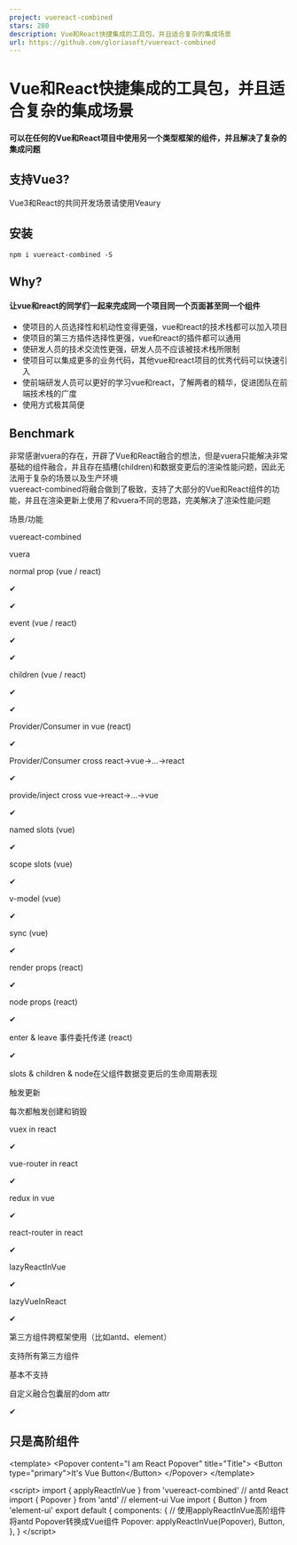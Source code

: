 ```yaml
---
project: vuereact-combined
stars: 280
description: Vue和React快捷集成的工具包，并且适合复杂的集成场景
url: https://github.com/gloriasoft/vuereact-combined
---
```


Vue和React快捷集成的工具包，并且适合复杂的集成场景
=============================

#### 可以在任何的Vue和React项目中使用另一个类型框架的组件，并且解决了复杂的集成问题

支持Vue3?
-------

Vue3和React的共同开发场景请使用Veaury

安装
--

```
npm i vuereact-combined -S
```

Why?
----

#### 让vue和react的同学们一起来完成同一个项目同一个页面甚至同一个组件

-   使项目的人员选择性和机动性变得更强，vue和react的技术栈都可以加入项目
-   使项目的第三方插件选择性更强，vue和react的插件都可以通用
-   使研发人员的技术交流性更强，研发人员不应该被技术栈所限制
-   使项目可以集成更多的业务代码，其他vue和react项目的优秀代码可以快速引入
-   使前端研发人员可以更好的学习vue和react，了解两者的精华，促进团队在前端技术栈的广度
-   使用方式极其简便

Benchmark
---------

非常感谢vuera的存在，开辟了Vue和React融合的想法，但是vuera只能解决非常基础的组件融合，并且存在插槽(children)和数据变更后的渲染性能问题，因此无法用于复杂的场景以及生产环境  
vuereact-combined将融合做到了极致，支持了大部分的Vue和React组件的功能，并且在渲染更新上使用了和vuera不同的思路，完美解决了渲染性能问题

场景/功能

vuereact-combined

vuera

normal prop (vue / react)

✔

✔

event (vue / react)

✔

✔

children (vue / react)

✔

✔

Provider/Consumer in vue (react)

✔

Provider/Consumer cross react->vue->...->react

✔

provide/inject cross vue->react->...->vue

✔

named slots (vue)

✔

scope slots (vue)

✔

v-model (vue)

✔

sync (vue)

✔

render props (react)

✔

node props (react)

✔

enter & leave 事件委托传递 (react)

✔

slots & children & node在父组件数据变更后的生命周期表现

触发更新

每次都触发创建和销毁

vuex in react

✔

vue-router in react

✔

redux in vue

✔

react-router in react

✔

lazyReactInVue

✔

lazyVueInReact

✔

第三方组件跨框架使用（比如antd、element）

支持所有第三方组件

基本不支持

自定义融合包囊层的dom attr

✔

只是高阶组件
------

<!--Vue File\-->
<template\>
  <Popover content\="I am React Popover" title\="Title"\>
    <Button type\="primary"\>It's Vue Button</Button\>
  </Popover\>
</template\>

<script\>
import { applyReactInVue } from 'vuereact-combined'
// antd React
import { Popover } from 'antd'
// element-ui Vue
import { Button } from 'element-ui'
export default {
  components: {
    // 使用applyReactInVue高阶组件将antd Popover转换成Vue组件
    Popover: applyReactInVue(Popover),
    Button,
  },
}
</script\>

<style scoped>
</style\>

// React JSX File
import React, { useState } from 'react'
// element-ui DatePicker Vue
import { DatePicker } from 'element-ui'
import { applyVueInReact } from 'vuereact-combined'

// 使用applyVueInReact高阶组件讲element-ui DatePicker转换成React组件
const ElDatePicker \= applyVueInReact(DatePicker)
export default function() {
  const \[timeValue, setTimeValue\] \= useState(Date.now())
  return <ElDatePicker
    {/\* Vue组件的v-model在React中的用法 \*/}
    $model\={{
        value: timeValue,
        setter: (val) \=> { setTimeValue(val) },
    }}
    type\="date"
    placeholder\="选择日期"/>
}

使用场景
----

最基本的，项目中至少应该存在`vue@^2.6`、`react@^16.3`、`react-dom@^16.3`

### Vue项目中使用第三方的React组件

第三方的react组件已经是通过`babel`进行过处理，不包含React的`jsx`  
此情况下，可以直接在项目中使用applyReactInVue对第三方的React组件进行处理

### React项目中使用第三方的Vue组件

第三方的Vue组件已经是通过`vue-loader`和`babel`进行过处理，不包含`.vue`文件以及Vue的`jsx`  
此情况下，可以直接在项目中使用applyVueInReact对第三方的Vue组件进行处理

### 复杂情况(项目中同时安装和配置react和vue的相关环境)

此情况可以在一个项目中同时开发编写React和Vue的组件代码，由于需要同时具备两种技术栈所依赖的环境，因此需要对项目的构建（一般是`webpack`的配置）和`babel.config.js`进行一些配置上的修改  
可以参考以下案例

-   如果是通过vue-cli3创建的项目  
    请参考 https://github.com/devilwjp/vuereact-for-vuecli3-demo
-   如果通过react-create-app创建的项目（react版本需要>=16.3）  
    请参考 https://github.com/devilwjp/vuereact-for-cra-demo

属性传递
----

在React中正常的使用React的方式向Vue组件传递属性和children

// React JSX File
import React, { useState } from 'react'
// element-ui Vue
import { Button, ButtonGroup } from 'element-ui'
import { applyVueInReact } from 'vuereact-combined'

const ElButton \= applyVueInReact(Button)
const ElButtonGroup \= applyVueInReact(ButtonGroup)

export default function() {
    
  const \[type, setType\] \= useState('primary')
  const \[disabled, setDisabled\] \= useState(false)
  const \[content, setContent\] \= useState('提交')
    
  return <ElButtonGroup\>
    <ElButton type\="danger" disabled\>提交</ElButton\>
    <ElButton type\={type} disabled\={disabled}\>提交</ElButton\>
    <ElButton type\="danger"\>{content}</ElButton\>
  </ElButtonGroup\>
}

在Vue中正常的使用Vue的方式向React组件传递属性和插槽

<!--Vue File\-->
<template\>
  <Popover :content\="content" :title\="title"\>
    {{popoverChildren}}
  </Popover\>
</template\>

<script\>
import { applyReactInVue } from 'vuereact-combined'
// antd React
import { Popover } from 'antd'
export default {
  data() {
    return {
      content: 'I am React Popover',
      title: 'Title',
      popoverChildren: \`hover me!\`,
    }
  },
  components: {
    // 使用applyReactInVue高阶组件将antd Popover转换成Vue组件
    Popover: applyReactInVue(Popover)
  },
}
</script\>

<style scoped>
</style\>

在React中使用Vue组件的v-model和sync修饰符
------------------------------

// React JSX File
import React, { useState } from 'react'
// element-ui DatePicker Vue
import { DatePicker } from 'element-ui'
// 一个开放sync修饰符属性的Vue组件
import VueComponent from './VueComponent.vue'
import { applyVueInReact } from 'vuereact-combined'

const ElDatePicker \= applyVueInReact(DatePicker)
const VueComponentInReact \= applyVueInReact(VueComponent)

export default function() {
  const \[timeValue, setTimeValue\] \= useState(Date.now())
  const \[timeValue1, setTimeValue1\] \= useState(Date.now())
  // Vue组件的v-model在React中的用法
  const $model \= {
    value: timeValue,
    setter: (val) \=> { setTimeValue(val) },
  }
  // Vue组件的sync在React中的用法
  const $sync \= {
    props1: {
      value: timeValue1,
      setter: (val) \=> { setTimeValue1(val) },
    }
  }
  return <div\>
    <ElDatePicker $model\={$model} type\="date" placeholder\="选择日期"/>
    <VueComponentInReact $sync\={$sync} />
  </div\>
}

使用`$model`属性传递一个对象  
`$model`  
**Type:** `{value: state, setter: (val: nextState) => void}`  
其中`value`就是要传入给v-model的状态值，`setter`就是子组件向父组件发出修改状态值的触发函数，这个函数应该是个纯函数，不应该包含其他逻辑，确保函数内容仅仅只用于修改状态值  
`$sync`  
**Type:** `{[propName: {value: state, setter: (val: nextState) => void}]}`

在React中使用Vue组件的作用域插槽和具名插槽
-------------------------

// React JSX File
import React, { useState } from 'react'
// 一个开放具名插槽和作用域插槽的vue组件
import VueComponent from './VueComponent.vue'
import { applyVueInReact } from 'vuereact-combined'

const VueComponentInReact \= applyVueInReact(VueComponent)
export default function() {
  // 具名插槽
  const $slots \= {
      slotA: <div\>具名插槽A</div\>,
      slotB: <div\>具名插槽B</div\>
  }
  // 作用域插槽
  const $scopedSlots \= {
      slotC: (context) \=> <div\>我是作用域插槽C：{context.value}</div\>
  }
  return <div\>
    <VueComponentInReact $slots\={$slots} $scopedSlots\={$scopedSlots}\>
      <h1\>我是普通的插槽</h1\>
    </VueComponentInReact\>
  </div\>
}

`$slots` 具名插槽属性  
**Type:** {\[slotName: string\]: ReactNode}  
`$scopedSlots` 作用域插槽属性  
**Type:** {\[slotName: string\]: (context: RenderPropsContext) => ReactElement | ReactComponent}

在Vue组件中向React组件传递ReactNode类型的属性和renderProps类型的属性
------------------------------------------------

<!--Vue File\-->
<template\>
  <ReactComponentInVue\>
    我是普通children
    <!--  等同于向react组件传入 slotA={<span>我是ReactNode类型的slotA属性</span>}  \-->
    <template v-slot:slotA\>
      <span\>我是ReactNode类型的slotA属性</span\>
    </template\>
    <!--  等同于向react组件传入 slotB={<span>我是ReactNode类型的slotA属性</span>}  \-->
    <template v-slot:slotB\>
      <span\>我是ReactNode类型的slotB属性</span\>
    </template\>
    <!--  等同于向react组件传入 slotC={(context) => <span>我是renderProps类型：{{context.value}}</span>}  \-->
    <template v-slot:slotC\="context"\>
      <span\>我是renderProps类型：{{context.value}}</span\>
    </template\>
  </ReactComponentInVue\>
</template\>

<script\>
import { applyReactInVue } from 'vuereact-combined'
// 一个开放ReactNode类型属性和renderProps类型属性的React组件
import ReactComponent from './ReactComponent'
export default {
  components: {
    ReactComponentInVue: applyReactInVue(ReactComponent)
  }
}
</script\>

applyReactInVue会将ReactNode类型的属性转会为Vue的具名插槽，将renderProps类型的属性转换为作用域插槽，具名插槽和作用域插槽的插槽名就是属性名

在Vue组件中调用React组件的Context/Provider
---------------------------------

<!--Vue File\-->
<template\>
  <MyProvider :value\="content"\>
    <Button\>Vue按钮</Button\>
    <!--  React组件中可以正常的使用Consumer消费Context  \-->
    <ReactComponentInVue/>
  </MyProvider\>
</template\>

<script\>
import { applyReactInVue } from 'vuereact-combined'
// React Context
import MyContext from "./MyContext"
import {Button} from 'element-ui'
import ReactComponent from './ReactComponent'
export default {
  data() {
    return {
      content: 'hahahahaha!'
    }
  },
  components: {
    Button,
    ReactComponentInVue: applyReactInVue(ReactComponent),
    // 把Provider当作React组件直接转换
    MyProvider: applyReactInVue(MyContext.Provider),
  }
}
</script\>

VueContainer，在React组件中使用Vue的动态组件
--------------------------------

VueContainer是一个高阶组件，通过component属性直接渲染Vue组件

// React JSX File
import React, { useState, useEffect } from 'react'
import VueComponent1 from './VueComponent1.vue'
import VueComponent2 from './VueComponent2.vue'
import { VueContainer } from 'vuereact-combined'

const ElButton \= applyVueInReact(Button)
const ElButtonGroup \= applyVueInReact(ButtonGroup)

export default function() {
  const \[vueComponent, setVueComponent\] \= useState(VueComponent1)
  useEffect(() \=> {
    // 3秒之后换成VueComponent2组件
    setTimeout(() \=> {
      setVueComponent(VueComponent2)
    }, 3000)
  }, \[\])
  const prop1 \= '属性1'
  const prop2 \= '属性2'
  return <div\>
      <VueContainer component\={vueComponent} prop1\={prop1} prop2\={prop2}/>
      {/\* component属性为string类型时，表示使用vue的全局组件，以下的例子表示在react组件中使用vue-router的<router-view/> \*/}
      <VueContainer component\="RouterView"/>
  </div\>
}

在React组件中使用Vue组件的事件
-------------------

注意：这里没有使用onEvent的属性传递方法，因为无法排除vue组件有属性与此种用法重名的可能

// React JSX File
import React, { useState } from 'react'
// 一个开放了某些事件的Vue组件
import VueComponent from './VueComponent.vue'
import { applyVueInReact } from 'vuereact-combined'

const VueComponentInReact \= applyVueInReact(VueComponent)

export default function() {
    const click \= () \=> {
        console.log('click')
    }
    const mouseEnter \= () \=> {
        console.log('mouseEnter')
    }
    const customEvent \= () \=> {
        console.log('mouseEnter')
    }
    // 通过on属性传递将事件所对应的函数传递给vue组件
    // 以下的代码等于同于vue中v-on="{click, mouseEnter, customEvent}"
    return <VueComponentInReact on\={{click, mouseEnter, customEvent}}/>
}

applyRedux
----------

作用：使得所有的Vue组件可以使用redux的状态管理 对工具包开启redux状态管理，这个场景一般存在于以React为主的项目中，为了使Vue组件也可以共享到redux，需要在项目的入口文件引入applyRedux方法（整个项目应该只引一次），将redux的store以及redux的context作为参数传入（或者至少在redux的Provider高阶组件引入的地方使用applyRedux方法）

// 第二个参数是redux的context，之所以需要传第二个参数，是因为有如下场景
// Provider -> ReactCom1 -> VueCom1 -> ReactCom2
// Provider无法直接透过Vue组件传递给之后的React组件，所以applyRedux提供了第二个参数，作用就是可以使通过Vue组件之后的React组件继续可以获取到redux的context
import { ReactReduxContext } from 'react-redux'
import store from '../reactComponents/reduxStore'
applyRedux({ store, ReactReduxContext })

#### store.js

// 原生的redux store的创建方式
import { createStore } from 'redux'
import someCombineReducer from './reducer' // 建议通过react-redux的combineReducer输出
let store \= createStore(someCombineReducer)
export default store

React组件连接redux的方式这里就不再做介绍了，应该使用react-redux的connect方法  
这里介绍Vue组件如何使用redux，工具包尽可能的实现了vue组件使用vuex的方式去使用redux，通过vm.$redux可以在组件实例里获取到redux状态管理

<template\>
  <div\>
    redux状态testState1: {{$redux.state.testState1}}
  </div\>
</template\>

<script\>
export default {
  name: 'demo3',
  mounted () {
    // 打印redux的testState2状态值
    console.log(this.$redux.state.testState2)
    // 五秒后将testState1修改成8888
    // 需要在reducer里存在一个action的type为test1可以修改testState1
    // 这里需要按照标准的redux的action标准（必须有type）触发dispatch
    setTimeout(() \=> {
      this.$redux.dispatch({
        type: 'test1',
        value: 8888
      })
    }, 5000)
  }
}
</script\>

applyVuex
---------

作用：使得所有的Redux组件可以使用Vuex的状态管理  
对工具包开启vuex状态管理，这个场景一般存在于以Vue为主的项目中，为了使React组件也可以共享到vuex，需要在项目的入口文件引入applyVuex方法（整个项目应该只引一次），将vuex的store作为参数传入

import store from '../store' // vuex的store文件
applyVuex(store)

connectVuex
-----------

类似react-redux的connect方法，在React组件中使用，由于vuex的关键字比redux多，所以将参数改成了对象，包含了mapStateToProps、mapCommitToProps、mapGettersToProps、mapDispatchToProps，每个都是一个纯函数，返回一个对象（和redux的connect使用方式完全一致）

export default connectVuex({
  mapStateToProps (state) {
    return {
      vuexState: state,
      state1: state.state1,
      moduleAstate: state.moduleA
    }
  },
  mapCommitToProps (commit) {
    return {
      vuexCommit: commit
    }
  },
  // mapGettersToProps = (getters) => {},
  // mapDispatchToProps = (dispatch) => {},
})(ReactComponent)

lazyVueInReact
--------------

在React的router里懒加载Vue组件

import React, { lazy, Suspense } from "react"
import { lazyVueInReact } from 'vuereact-combined'
const Hello \= lazy(() \=> import("./react\_app/hello"));
//懒加载vue组件
const TestVue \= lazyVueInReact(() \=> import("./vue\_app/test.vue"))

export default \[
{
    path: "/reactHello",
    component: () \=> {
        return (
            <Suspense fallback\={<div\>Loading...</div\>}\>
                <Hello />
            </Suspense\>
        );
    }
},
{
    path: "/vuetest1",
    component: () \=> {
        return (
            <Suspense fallback\={<div\>Loading...</div\>}\>
                <div\>
                    <h1\>我是一个vue组件</h1\>
                    <TestVue />
                </div\>
            </Suspense\>
        );
    }
}\]

lazyReactInVue
--------------

在Vue的router里懒加载React组件

import Vue from 'vue'
import VueRouter from 'vue-router'
import { lazyReactInVue } from 'vuereact-combined'
Vue.use(VueRouter)

const routes \= \[
  {
    path: '/',
    name: 'home',
    component: () \=> import('../views/Home')
  },
  {
    path: '/reactInVueDemo',
    name: 'reactInVueDemo',
    component: lazyReactInVue(() \=> import('../reactComponents/cc.jsx'))
  }
\]

const router \= new VueRouter({
  routes
})

export default router

withVueRouter
-------------

在react组件中获取vue router对象，可以通过props属性获取倒$vueRouter和$vueRoute

import React from 'react'
import { withVueRouter } from 'vuereact-combined'
class Test2 extends React.Component {
  constructor (props) {
    super(props)
  }
  componentWillMount () {

  }
  componentDidMount () {
    // 可以通过props属性获取倒$vueRouter和$vueRoute
    console.log(this.props.$vueRouter, this.props.$vueRoute)
  }

  render () {
    return (
      <div\>
        test2
        <h3\>{this.props.$vueRoute.query.b}</h3\>
      </div\>
    )
  }
}
export default withVueRouter(Test2)

applyReactRouterInVue
---------------------

建议在react项目的app或者main引入，然后再任何一个被转换的vue组件中都可以直接获取到实例属性$reactRouter,其中包含了react router的history、location、match

#### app.jsx

import { applyReactRouterInVue } from 'vuereact-combined'
import { withRouter } from 'react-router-dom'
applyReactRouterInVue(withRouter)

#### demo.vue

<template\>
    <div\>
      <h1\>demo</h1\>
      <h2\>{{$reactRouter.location.search}}</h2\>
    </div\>
</template\>

<script\>
export default {
  mounted () {
  }
}
</script\>

需要注意的包囊性问题
----------

由于在每一次跨越一个框架进行组件引用时，都会出现一层包囊，这个包囊是默认是以div呈现，并且会被特殊属性标注 React->Vue，会在vue组件的dom元素外包囊一层标识data-use-vue-component-wrap的div Vue->React，会在react组件的dom元素外包囊一层标识\_\_use\_react\_component\_wrap的div 如果引发样式问题，可以对applyVueInReact、applyReactInVue方法传入第二个参数`options`

import VueComponent from './VueComponent.vue'
import { applyVueInReact } from 'vuereact-combined'
const VueComponentInReact \= applyVueInReact(VueComponent, {
  react: {
    // react.componentWrapAttrs代表是vue组件在react组件中的组件包囊层的标签设置
    // 以下设置将设置组件的包囊层div的display为inline-block
    componentWrapAttrs: {
      style: {
            display: 'inline-block'
        },
      class: 'react-wrap-vue-component-1'
    },
    // react.slotWrapAttrs代表是vue组件在react组件中的插槽包囊层的标签设置
    // 以下设置将设置插槽的包囊层div的display为inline-block
    slotWrapAttrs: {
      style: {
          display: 'inline-block'
      }
    },
  },
})

以下是默认配置

// 默认配置
const originOptions \= {
    react: {
        componentWrap: 'div',
        slotWrap: 'div',
        componentWrapAttrs: {
            \_\_use\_react\_component\_wrap: '',
            style: {
                all: 'unset'
            }
        },
        slotWrapAttrs: {
            \_\_use\_react\_slot\_wrap: '',
            style: {
                all: 'unset'
            }
        }
    },
    vue: {
        // 组件wrapper
        componentWrapHOC: (VueComponentMountAt, nativeProps \= \[\]) \=> {
            // 传入portals
            return function ({ portals \= \[\] } \= {}) {
                return (<div {...nativeProps}\>{VueComponentMountAt}{portals.map((Portal, index) \=> <Portal key\={index}/>)}</div\>)
            }
        },
        componentWrapAttrs: {
            'data-use-vue-component-wrap': '',
            style: {
                all: 'unset',
            }
        },
        slotWrapAttrs: {
            'data-use-vue-slot-wrap': '',
            style: {
                all: 'unset'
            }
        }
    }
}

支持程度
----

#### 在react组件中引入vue组件

功能

支持程度

说明

普通属性

完全支持

html片段属性

变向支持

通过$slots，在vue中使用具名插槽获取

render props

变向支持

通过$scopedSlots，在vue中使用作用域插槽获取

children(普通插槽)

完全支持

组件合成事件

完全支持

通过on属性

组件原生事件(.native)

不支持

react没有这种感念，可以自己包囊div

v-model

变向支持

通过$model，并且支持vue组件中随意自定义model属性

html片段中使用react或者vue组件

完全支持

react组件直接传入，vue组件继续通过applyVueInReact转换

懒加载vue组件

完全支持

通过lazyVueInReact

redux共享

完全支持

使用applyRedux

mobx共享

变向支持

mobx本身就有react和vue的连接方式

vuex共享

完全支持

使用applyVuex

sync装饰

变向支持

使用$sync

事件修饰(key.enter、click.once)

不支持

自行处理

透传

变向支持

使用data-passed-props

ref

变向支持

ref首先会返回包囊实例的，在包囊实例中的属性vueRef可以获取倒vue组件实例

react router(在vue组件中)

完全支持

使用applyReactRouterInVue

判断自身是否被转化

完全支持

通过props属性data-passed-props或者实例属性reactWrapperRef

#### 在vue组件中引入react组件

功能

支持程度

说明

普通属性

完全支持

具名插槽

完全支持

在react中使用属性获取

作用域插槽

完全支持

在react中使用属性获取，类型是个函数

普通插槽

完全支持

组件合成事件

完全支持

在react中使用属性获取

组件原生事件(.native)

暂不支持

v-model

不支持

react组件没有这个概念

provider/inject传入react

暂不支持

未来会支持

sync装饰

不支持

react组件没有这个概念

redux共享

完全支持

使用applyRedux

mobx共享

变向支持

mobx本身就有react和vue的连接方式

vuex共享

完全支持

使用applyVuex

事件修饰(key.enter、click.once)

不支持

react组件没有这个概念

懒加载react组件

完全支持

通过lazyReactInVue

透传

变向支持

使用data-passed-props

ref

变向支持

ref首先会返回包囊实例的，在包囊实例中的属性reactRef可以获取倒react组件实例

vue router(在react组件中)

完全支持

使用withVueRouter

判断自身是否被转化

完全支持

通过props属性data-passed-props或者实例属性vueWrapperRef
